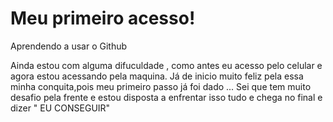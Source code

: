 # Meu primeiro acesso!
 
 Aprendendo a usar o Github
 
 Ainda estou com alguma difuculdade , como antes eu acesso pelo celular e agora estou acessando pela maquina.
 Já de inicio muito feliz pela essa minha conquita,pois meu primeiro passo já foi dado ...
 Sei que tem muito desafio pela frente e estou disposta a enfrentar isso tudo e chega no final e dizer " EU CONSEGUIR"
